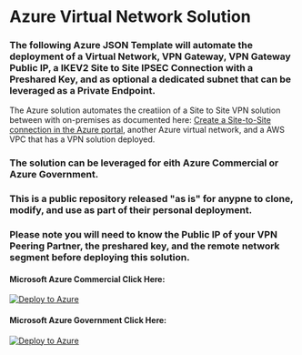 
# Azure Virtual Network Solution

### The following Azure JSON Template will automate the deployment of a Virtual Network, VPN Gateway, VPN Gateway Public IP, a IKEV2 Site to Site IPSEC Connection with a Preshared Key, and as optional a dedicated subnet that can be leveraged as a Private Endpoint. ### 

The Azure solution automates the creatiion of a Site to Site VPN solution between with on-premises as documented here: [Create a Site-to-Site connection in the Azure portal](https://docs.microsoft.com/en-us/azure/vpn-gateway/tutorial-site-to-site-portal), another Azure virtual network, and a AWS VPC that has a VPN solution deployed.

### The solution can be leveraged for eith Azure Commercial or Azure Government. ###

### This is a public repository released "as is" for anypne to clone, modify, and use as part of their personal deployment. ###

### Please note you will need to know the Public IP of your VPN Peering Partner, the preshared key, and the remote network segment before deploying this solution. ###


#### Microsoft Azure Commercial Click Here: ####
[![Deploy to Azure](https://aka.ms/deploytoazurebutton)](https://portal.azure.com/#create/Microsoft.Template/uri/https%3A%2F%2Fraw.githubusercontent.com%2Fadelagar%2Fazurefwp%2Fmain%2Fazuredeploy.json) 




#### Microsoft Azure Government Click Here: ####
[![Deploy to Azure](https://aka.ms/deploytoazurebutton)](https://portal.azure.us/#create/Microsoft.Template/uri/https%3A%2F%2Fraw.githubusercontent.com%2Fadelagar%2Fazurefwp%2Fmain%2Fazuredeploy.json) 
